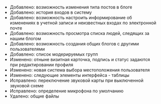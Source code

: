 - Добавлено: возможность изменения типа постов в блоге
- Добавлено: история входов в систему
- Добавлено: возможность настроить информирование об изменениях в учетной записи и неизвестных входах по электронной почте
- Добавлено: возможность просмотра списка людей, следящих за нашим блогом
- Добавлено: возможность создания общих блогов с другими пользователями
- Добавлено: список модерируемых групп
- Изменено: отныне визитная карточка, подпись и статус задаются при редактировании профиля
- Изменено: новая система выбора местоположения пользователя
- Изменено: следующие элементы интерфейса - таблицы
- Исправлено: переключение звуковой карты при выключенной звуковой схеме
- Исправлено: определение микрофона по умолчанию
- Удалено: общие файлы